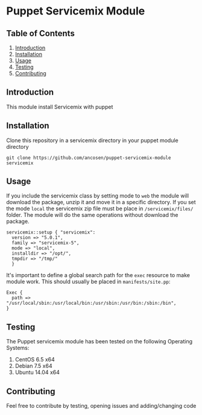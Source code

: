 Puppet Servicemix Module
========================

## <a name='TOC'>Table of Contents</a>

  1. [Introduction](#Introduction)
  1. [Installation](#Installation)
  1. [Usage](#Usage)
  1. [Testing](#Testing)
  1. [Contributing](#Contributing)

## <a name='Introduction'>Introduction</a>

This module install Servicemix with puppet

## <a name='Installation'>Installation</a>

Clone this repository in a servicemix directory in your puppet module directory

	git clone https://github.com/ancosen/puppet-servicemix-module servicemix

## <a name='Usage'>Usage</a>

If you include the servicemix class by setting mode to `web` the module will download the package, unzip it and move it 
in a specific directory. If you set the mode `local` the servicemix zip file must be place in `/servicemix/files/` 
folder. The module will do the same operations without download the package.

	servicemix::setup { "servicemix":
	  version => "5.0.1",
	  family => "servicemix-5",
	  mode => "local",
	  installdir => "/opt/",
	  tmpdir => "/tmp/"
	  }

It's important to define a global search path for the `exec` resource to make module work. 
This should usually be placed in `manifests/site.pp`:

	Exec {
	  path => "/usr/local/sbin:/usr/local/bin:/usr/sbin:/usr/bin:/sbin:/bin",
	}

## <a name='Testing'>Testing</a>

The Puppet servicemix module has been tested on the following Operating Systems: 

1. CentOS 6.5 x64
1. Debian 7.5 x64
1. Ubuntu 14.04 x64

## <a name='Contributing'>Contributing</a>

Feel free to contribute by testing, opening issues and adding/changing code
